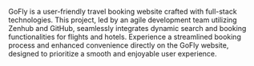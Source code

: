 GoFly is a user-friendly travel booking website crafted with full-stack technologies. 
This project, led by an agile development team utilizing Zenhub and GitHub, seamlessly integrates dynamic search and booking functionalities for flights and hotels. 
Experience a streamlined booking process and enhanced convenience directly on the GoFly website, designed to prioritize a smooth and enjoyable user experience.
